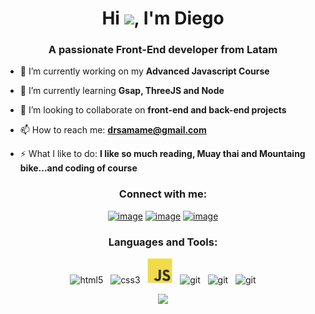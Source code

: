 <h1 align="center">Hi <img height="40" src="https://cdn3.emoji.gg/emojis/2941-bearthumbsup.gif">, I'm Diego </h1>



<h3 align="center">A passionate Front-End developer from Latam</h3>

- 🔭 I’m currently working on my **Advanced Javascript Course**

- 🌱 I’m currently learning **Gsap, ThreeJS and Node**

- 👯 I’m looking to collaborate on **front-end and back-end projects**

- 📫 How to reach me: **drsamame@gmail.com**

- ⚡ What I like to do: **I like so much reading, Muay thai and Mountaing bike...and coding of course**

<h3 align="center">Connect with me:</h3>
<div align="center">

[![image](https://img.shields.io/badge/LinkedIn-0077B5?style=for-the-badge&logo=linkedin&logoColor=white)](https://www.linkedin.com/in/diego-rodrigo-salazar)
[![image](https://img.shields.io/badge/Instagram-E4405F?style=for-the-badge&logo=instagram&logoColor=white)](https://www.instagram.com/diego.kobe)
[![image](https://img.shields.io/badge/Gmail-D14836?style=for-the-badge&logo=gmail&logoColor=white)](mailto:drsamame@gmail.com)
  
</div>

<h3 align="center">Languages and Tools:</h3>

<p align="center"> 
    <img src="https://www.vectorlogo.zone/logos/reactjs/reactjs-icon.svg" alt="html5" width="40" height="40"/> &nbsp;
    <img src="https://www.vectorlogo.zone/logos/vuejs/vuejs-icon.svg" alt="css3" width="40" height="40"/> &nbsp;
    <img src="https://raw.githubusercontent.com/devicons/devicon/master/icons/javascript/javascript-original.svg" alt="javascript" width="40" height="40"/> &nbsp;
    <img src="https://www.vectorlogo.zone/logos/amazon_aws/amazon_aws-icon.svg" alt="git" width="40" height="40"/> &nbsp;
    <img src="https://www.vectorlogo.zone/logos/nodejs/nodejs-icon.svg" alt="git" width="40" height="40"/> &nbsp;
    <img src="https://www.vectorlogo.zone/logos/tailwindcss/tailwindcss-icon.svg" alt="git" width="40" height="40"/>
</p>

<p align= "center">
  <img height= "150" src="https://github-readme-stats.vercel.app/api/top-langs/?username=drsamame&theme=react&layout=compact" />
</p>


